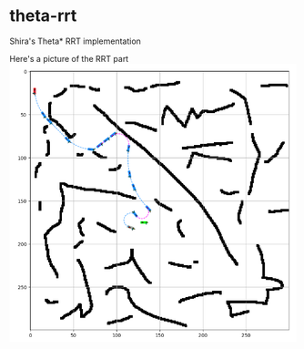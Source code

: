 # theta-rrt
Shira's Theta* RRT implementation

Here's a picture of the RRT part
!["Screenshot of RRT"](https://raw.githubusercontent.com/eshira/theta-rrt/master/Screenshot%20from%202019-05-06%2020-09-48.png)
